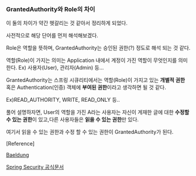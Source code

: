 ### GrantedAuthority와 Role의 차이

이 둘의 차이가 약간 헷갈리는 것 같아서 정리하게 되었다.

사전적으로 해당 단어를 먼저 해석해보겠다. 

Role은 역할을 뜻하며, GrantedAuthority는 승인된 권한(?) 정도로 해석 되는 것 같다. 

역할(Role)이 가지는 의미는 Application 내에서 계정이 가진 역할이 무엇인지를 의미한다. 
Ex) 사용자(User), 관리자(Admin) 등...

GrantedAuthority는 스프링 시큐리티에서는 역할(Role)이 가지고 있는 **개별적 권한** 혹은 Authentication(인증) 객체에 **부여된 권한**이라고 생각하면 될 것 같다. 

Ex)READ_AUTHORITY, WRITE, READ_ONLY 등.. 

풀어 설명하자면, User의 역할을 가진 A라는 사용자는 자신이 게재한 글에 대한 **수정할 수 있는 권한**이 있고,다른 사용자들은 **읽을 수 있는 권한**만 있다. 

여기서 읽을 수 있는 권한과 수정 할 수 있는 권한이 GrantedAuthority가 된다. 


[Reference]

[Baeldung](https://www.baeldung.com/spring-security-granted-authority-vs-role)

[Spring Security 공식문서](https://docs.spring.io/spring-security/site/docs/current/reference/htmlsingle/#tech-granted-authority)

 